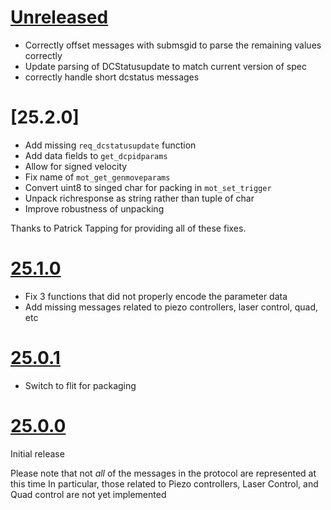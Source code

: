 # [Unreleased]

- Correctly offset messages with submsgid to parse the remaining values correctly
- Update parsing of DCStatusupdate to match current version of spec
- correctly handle short dcstatus messages

# [25.2.0]

- Add missing `req_dcstatusupdate` function
- Add data fields to `get_dcpidparams`
- Allow for signed velocity
- Fix name of `mot_get_genmoveparams`
- Convert uint8 to singed char for packing in `mot_set_trigger`
- Unpack richresponse as string rather than tuple of char
- Improve robustness of unpacking

Thanks to Patrick Tapping for providing all of these fixes.

# [25.1.0]

- Fix 3 functions that did not properly encode the parameter data
- Add missing messages related to piezo controllers, laser control, quad, etc

# [25.0.1]

- Switch to flit for packaging

# [25.0.0]

Initial release

Please note that not _all_ of the messages in the protocol are represented at this time
In particular, those related to Piezo controllers, Laser Control, and Quad control are not yet implemented


[Unreleased]: https://gitlab.com/yaq/thorlabs-apt-protocol/-/compare/v25.2.0...main
[25.1.0]: https://gitlab.com/yaq/thorlabs-apt-protocol/-/compare/v25.1.0...v25.2.0
[25.1.0]: https://gitlab.com/yaq/thorlabs-apt-protocol/-/compare/v25.0.1...v25.1.0
[25.0.1]: https://gitlab.com/yaq/thorlabs-apt-protocol/-/compare/v25.0.0...v25.0.1
[25.0.0]: https://gitlab.com/yaq/thorlabs-apt-protocol/-/tags/v25.0.0
